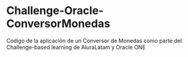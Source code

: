 # Challenge-Oracle-ConversorMonedas
Codigo de la aplicación de un Conversor de Monedas como parte del Challenge-based learning de AluraLatam y Oracle ONE
